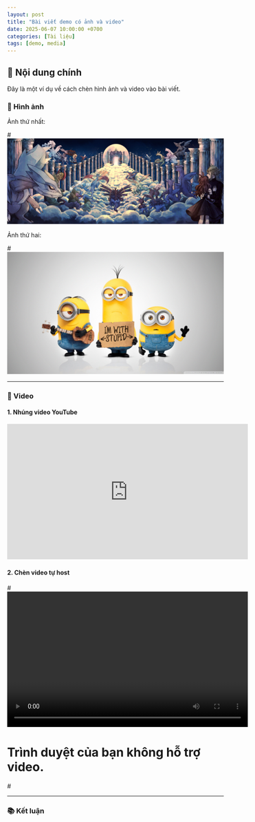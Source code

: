 ```yaml
---
layout: post
title: "Bài viết demo có ảnh và video"
date: 2025-06-07 10:00:00 +0700
categories: [Tài liệu]
tags: [demo, media]
---
```


## 📄 Nội dung chính

Đây là một ví dụ về cách chèn hình ảnh và video vào bài viết.

### 📸 Hình ảnh

Ảnh thứ nhất:

#![Hình minh họa](/assets/img/hinh1.jpg)

Ảnh thứ hai:

#![Biểu đồ](/assets/img/hinh2.png)

---

### 🎥 Video

#### 1. Nhúng video YouTube

<iframe width="560" height="315" src="https://www.youtube.com/embed/dQw4w9WgXcQ" frameborder="0" allowfullscreen></iframe>

#### 2. Chèn video tự host

#<video width="560" height="315" controls>
#  <source src="/assets/video/video1.mp4" type="video/mp4">
#  Trình duyệt của bạn không hỗ trợ video.
#</video>

---

### 📚 Kết luận
